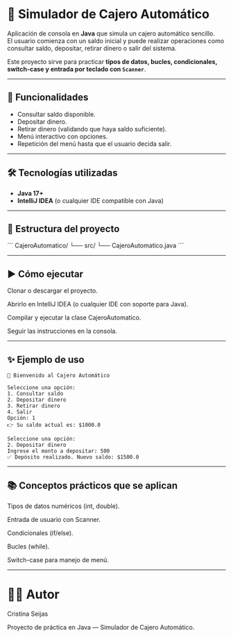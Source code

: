 # 💸 Simulador de Cajero Automático

Aplicación de consola en **Java** que simula un cajero automático sencillo.  
El usuario comienza con un saldo inicial y puede realizar operaciones como consultar saldo, depositar, retirar dinero o salir del sistema.  

Este proyecto sirve para practicar **tipos de datos, bucles, condicionales, switch-case y entrada por teclado con `Scanner`**.

---

## 🚀 Funcionalidades
- Consultar saldo disponible.
- Depositar dinero.
- Retirar dinero (validando que haya saldo suficiente).
- Menú interactivo con opciones.
- Repetición del menú hasta que el usuario decida salir.

---

## 🛠️ Tecnologías utilizadas
- **Java 17+**
- **IntelliJ IDEA** (o cualquier IDE compatible con Java)

---

## 📂 Estructura del proyecto
´´´
CajeroAutomatico/
└── src/
└── CajeroAutomatico.java
´´´

---

## ▶️ Cómo ejecutar

Clonar o descargar el proyecto.

Abrirlo en IntelliJ IDEA (o cualquier IDE con soporte para Java).

Compilar y ejecutar la clase CajeroAutomatico.

Seguir las instrucciones en la consola.

---

## ✨ Ejemplo de uso

```
💸 Bienvenido al Cajero Automático

Seleccione una opción:
1. Consultar saldo
2. Depositar dinero
3. Retirar dinero
4. Salir
Opción: 1
👉 Su saldo actual es: $1000.0

Seleccione una opción:
2. Depositar dinero
Ingrese el monto a depositar: 500
✅ Depósito realizado. Nuevo saldo: $1500.0

```

---

## 📚 Conceptos prácticos que se aplican

Tipos de datos numéricos (int, double).

Entrada de usuario con Scanner.

Condicionales (if/else).

Bucles (while).

Switch-case para manejo de menú.

---

# 🧑‍💻 Autor

Cristina Seijas

Proyecto de práctica en Java — Simulador de Cajero Automático.
